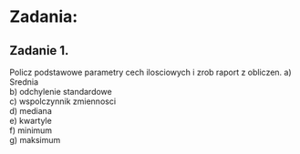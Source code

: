 # Zadania:

## **Zadanie 1.**
Policz podstawowe parametry cech ilosciowych i zrob raport z obliczen.
a) Srednia\
b) odchylenie standardowe\
c) wspolczynnik zmiennosci\
d) mediana\
e) kwartyle\
f) minimum\
g) maksimum
